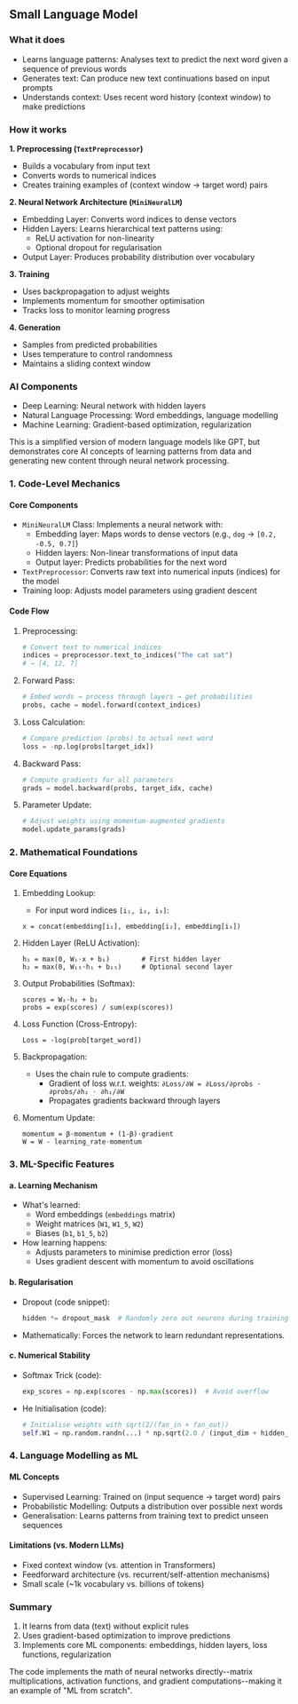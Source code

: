 
## Small Language Model

### What it does

- Learns language patterns: Analyses text to predict the next word given a sequence of previous words
- Generates text: Can produce new text continuations based on input prompts
- Understands context: Uses recent word history (context window) to make predictions

### How it works

__1. Preprocessing (`TextPreprocessor`)__
   - Builds a vocabulary from input text
   - Converts words to numerical indices
   - Creates training examples of (context window -> target word) pairs

__2. Neural Network Architecture (`MiniNeuralLM`)__
   - Embedding Layer: Converts word indices to dense vectors
   - Hidden Layers: Learns hierarchical text patterns using:
     - ReLU activation for non-linearity
     - Optional dropout for regularisation
   - Output Layer: Produces probability distribution over vocabulary

__3. Training__
   - Uses backpropagation to adjust weights
   - Implements momentum for smoother optimisation
   - Tracks loss to monitor learning progress

__4. Generation__
   - Samples from predicted probabilities
   - Uses temperature to control randomness
   - Maintains a sliding context window

### AI Components

- Deep Learning: Neural network with hidden layers
- Natural Language Processing: Word embeddings, language modelling
- Machine Learning: Gradient-based optimization, regularization

This is a simplified version of modern language models like GPT, but demonstrates core AI
concepts of learning patterns from data and generating new content through neural network
processing.


### 1. Code-Level Mechanics


#### Core Components
- `MiniNeuralLM` Class: Implements a neural network with:
  - Embedding layer: Maps words to dense vectors (e.g., `dog` → `[0.2, -0.5, 0.7]`)
  - Hidden layers: Non-linear transformations of input data
  - Output layer: Predicts probabilities for the next word
- `TextPreprocessor`: Converts raw text into numerical inputs (indices) for the model
- Training loop: Adjusts model parameters using gradient descent


#### Code Flow

1. Preprocessing:
   ```python
   # Convert text to numerical indices
   indices = preprocessor.text_to_indices("The cat sat")
   # → [4, 12, 7]
   ```

2. Forward Pass:
   ```python
   # Embed words → process through layers → get probabilities
   probs, cache = model.forward(context_indices)
   ```

3. Loss Calculation:
   ```python
   # Compare prediction (probs) to actual next word
   loss = -np.log(probs[target_idx])
   ```

4. Backward Pass:
   ```python
   # Compute gradients for all parameters
   grads = model.backward(probs, target_idx, cache)
   ```

5. Parameter Update:
   ```python
   # Adjust weights using momentum-augmented gradients
   model.update_params(grads)
   ```


### 2. Mathematical Foundations


#### Core Equations

1. Embedding Lookup:
   - For input word indices `[i₁, i₂, i₃]`:
   ```
   x = concat(embedding[i₁], embedding[i₂], embedding[i₃])
   ```

2. Hidden Layer (ReLU Activation):
   ```
   h₁ = max(0, W₁⋅x + b₁)        # First hidden layer
   h₂ = max(0, W₁₅⋅h₁ + b₁₅)     # Optional second layer
   ```

3. Output Probabilities (Softmax):
   ```
   scores = W₂⋅h₂ + b₂
   probs = exp(scores) / sum(exp(scores))
   ```

4. Loss Function (Cross-Entropy):
   ```
   Loss = -log(prob[target_word])
   ```

5. Backpropagation:
   - Uses the chain rule to compute gradients:
     - Gradient of loss w.r.t. weights: `∂Loss/∂W = ∂Loss/∂probs ⋅ ∂probs/∂h₂ ⋅ ∂h₂/∂W`
     - Propagates gradients backward through layers

6. Momentum Update:
   ```
   momentum = β⋅momentum + (1-β)⋅gradient
   W = W - learning_rate⋅momentum
   ```


### 3. ML-Specific Features


#### a. Learning Mechanism

- What's learned: 
  - Word embeddings (`embeddings` matrix)
  - Weight matrices (`W1`, `W1_5`, `W2`)
  - Biases (`b1`, `b1_5`, `b2`)
- How learning happens: 
  - Adjusts parameters to minimise prediction error (loss)
  - Uses gradient descent with momentum to avoid oscillations

#### b. Regularisation
- Dropout (code snippet):
  ```python
  hidden *= dropout_mask  # Randomly zero out neurons during training
  ```
- Mathematically: Forces the network to learn redundant representations.

#### c. Numerical Stability
- Softmax Trick (code):
  ```python
  exp_scores = np.exp(scores - np.max(scores))  # Avoid overflow
  ```
- He Initialisation (code):
  ```python
  # Initialise weights with sqrt(2/(fan_in + fan_out))
  self.W1 = np.random.randn(...) * np.sqrt(2.0 / (input_dim + hidden_dim))
  ```


### 4. Language Modelling as ML


#### ML Concepts
- Supervised Learning: Trained on (input sequence → target word) pairs
- Probabilistic Modelling: Outputs a distribution over possible next words
- Generalisation: Learns patterns from training text to predict unseen sequences

#### Limitations (vs. Modern LLMs)
- Fixed context window (vs. attention in Transformers)
- Feedforward architecture (vs. recurrent/self-attention mechanisms)
- Small scale (~1k vocabulary vs. billions of tokens)

### Summary

1. It learns from data (text) without explicit rules
2. Uses gradient-based optimization to improve predictions
3. Implements core ML components: embeddings, hidden layers, loss functions, regularization

The code implements the math of neural networks directly--matrix multiplications, activation functions, 
and gradient computations--making it an example of "ML from scratch".
